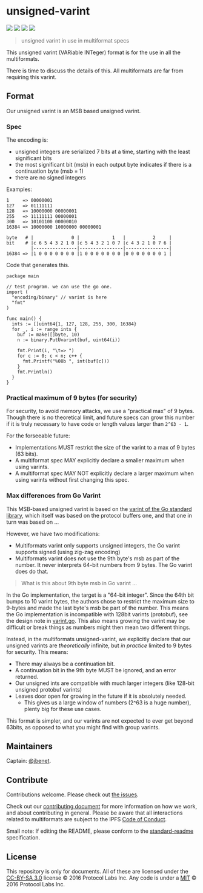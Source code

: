 # unsigned-varint

[![](https://img.shields.io/badge/made%20by-Protocol%20Labs-blue.svg?style=flat-square)](http://ipn.io)
[![](https://img.shields.io/badge/project-multiformats-blue.svg?style=flat-square)](https://github.com/multiformats/multiformats)
[![](https://img.shields.io/badge/freenode-%23ipfs-blue.svg?style=flat-square)](https://webchat.freenode.net/?channels=%23ipfs)
[![](https://img.shields.io/badge/readme%20style-standard-brightgreen.svg?style=flat-square)](https://github.com/RichardLitt/standard-readme)

> unsigned varint in use in multiformat specs

This unsigned varint (VARiable INTeger) format is for the use in all the multiformats.

There is time to discuss the details of this. All  multiformats are far from requiring this varint.

## Format

Our unsigned varint is an MSB based unsigned varint.

### Spec

The encoding is:
- unsigned integers are serialized 7 bits at a time, starting with the least significant bits
- the most significant bit (msb) in each output byte indicates if there is a continuation byte (msb = 1)
- there are no signed integers

Examples: 

```
1     => 00000001
127   => 01111111
128   => 10000000 00000001
255   => 11111111 00000001
300   => 10101100 00000010
16384 => 10000000 10000000 00000001
```

```
byte   # |              0 |            1   |          2     |
bit    # |c 6 5 4 3 2 1 0 |c 5 4 3 2 1 0 7 |c 4 3 2 1 0 7 6 |
         |----------------|----------------|----------------|
16384 => |1 0 0 0 0 0 0 0 |1 0 0 0 0 0 0 0 |0 0 0 0 0 0 0 1 |
```

Code that generates this.
```
package main

// test program. we can use the go one.
import (
  "encoding/binary" // varint is here
  "fmt"
)

func main() {
  ints := []uint64{1, 127, 128, 255, 300, 16384}
  for _, i := range ints {
    buf := make([]byte, 10)
    n := binary.PutUvarint(buf, uint64(i))

    fmt.Print(i, "\t=> ")
    for c := 0; c < n; c++ {
      fmt.Printf("%08b ", int(buf[c]))
    }
    fmt.Println()
  }
}
```



### Practical maximum of 9 bytes (for security)

For security, to avoid memory attacks, we use a "practical max" of 9 bytes. Though there is no theoretical limit, and future specs can grow this number if it is truly necessary to have code or length values larger than `2^63 - 1`. 

For the forseeable future:

- Implementations MUST restrict the size of the varint to a max of 9 bytes (63 bits).
- A multiformat spec MAY explicitly declare a smaller maximum when using varints.
- A multiformat spec MAY NOT explicitly declare a larger maximum when using varints without first changing this spec.

### Max differences from Go Varint

This MSB-based unsigned varint is based on the [varint of the Go standard library](https://golang.org/src/encoding/binary/varint.go), which itself was based on the protocol buffers one, and that one in turn was based on ...

However, we have two modifications:

- Multiformats varint only supports unsigned integers, the Go varint supports signed (using zig-zag encoding)
- Multiformats varint does not use the 9th byte's msb as part of the number. It never interprets 64-bit numbers from 9 bytes. The Go varint does do that.

> What is this about 9th byte msb in Go varint ...

In the Go implementation, the target is a "64-bit integer". Since the 64th bit bumps to 10 varint bytes, the authors chose to restrict the maximum size to 9-bytes and made the last byte's msb be part of the number. This means the Go implementation is incompatible with 128bit varints (protobuf), see the design note in [varint.go](https://golang.org/src/encoding/binary/varint.go). This also means growing the varint may be difficult or break things as numbers might then mean two different things.

Instead, in the multiformats unsigned-varint, we explicitly declare that our unsigned varints are _theoretically_ infinite, but _in practice_ limited to 9 bytes for security. This means:

- There may always be a continuation bit. 
- A continuation bit in the 9th byte MUST be ignored, and an error returned.
- Our unsigned ints are compatible with much larger integers (like 128-bit unsigned protobuf varints)
- Leaves door open for growing in the future if it is absolutely needed.
  - This gives us a large window of numbers (2^63 is a huge number), plenty big for these use cases.

This format is simpler, and our varints are not expected to ever get beyond 63bits, as opposed to what you might find with group varints.

## Maintainers

Captain: [@jbenet](https://github.com/jbenet).

## Contribute

Contributions welcome. Please check out [the issues](https://github.com/multiformats/unsigned-varint/issues).

Check out our [contributing document](https://github.com/multiformats/multiformats/blob/master/contributing.md) for more information on how we work, and about contributing in general. Please be aware that all interactions related to multiformats are subject to the IPFS [Code of Conduct](https://github.com/ipfs/community/blob/master/code-of-conduct.md).

Small note: If editing the README, please conform to the [standard-readme](https://github.com/RichardLitt/standard-readme) specification.

## License

This repository is only for documents. All of these are licensed under the [CC-BY-SA 3.0](https://ipfs.io/ipfs/QmVreNvKsQmQZ83T86cWSjPu2vR3yZHGPm5jnxFuunEB9u) license © 2016 Protocol Labs Inc. Any code is under a [MIT](LICENSE) © 2016 Protocol Labs Inc.

